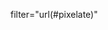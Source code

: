   <filter id="pixelate" x="0" y="0">
    <feFlood x="4" y="4" height="2" width="2"/>
    <feComposite width="10" height="10"/>
    <feTile result="a"/>
    <feComposite in="SourceGraphic" in2="a" operator="in"/>
    <feMorphology operator="dilate" radius="5"/>
  </filter>

  filter="url(#pixelate)"
